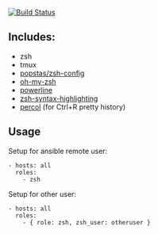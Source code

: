 [![Build Status](https://travis-ci.org/viasite-ansible/ansible-role-zsh.svg?branch=master)](https://travis-ci.org/viasite-ansible/ansible-role-zsh)

## Includes:
- zsh
- tmux
- [popstas/zsh-config](https://github.com/popstas/zsh-config)
- [oh-my-zsh](https://github.com/robbyrussell/oh-my-zsh)
- [powerline](https://github.com/powerline/powerline)
- [zsh-syntax-highlighting](https://github.com/zsh-users/zsh-syntax-highlighting)
- [percol](https://github.com/mooz/percol) (for Ctrl+R pretty history)

## Usage
Setup for ansible remote user:
```
- hosts: all
  roles:
    - zsh
```
Setup for other user:
```
- hosts: all
  roles:
    - { role: zsh, zsh_user: otheruser }
```
